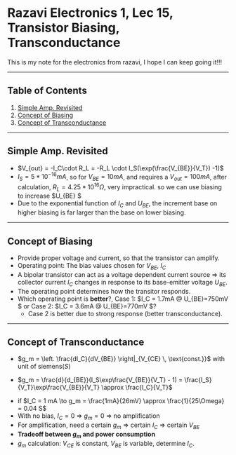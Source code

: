 # Razavi Electronics 1, Lec 15, Transistor Biasing, Transconductance

This is my note for the electronics from razavi, I hope I can keep going it!!!

---

## Table of Contents

1. [Simple Amp. Revisited](#simple-amp-revisited)
2. [Concept of Biasing](#concept-of-biasing)
3. [Concept of Transconductance](#concept-of-transconductance)




---
## Simple Amp. Revisited
+ $V_{out} = -I_C\cdot R_L = -R_L \cdot I_S(\exp(\frac{V_{BE}}{V_T}) -1)$
+ $I_S = 5 * 10^{-16} mA$, so for $V_{BE} = 10mA$, and requires a $V_{out} = 100mA$, after calculation,  $R_L = 4.25 * 10^{16}\Omega$, very impractical. so we can use biasing to increase $U_{BE} $
+ Due to the exponential function of $I_C$ and $U_{BE}$, the increment base on higher biasing is far larger than the base on lower biasing.
---
## Concept of Biasing
+ Provide proper voltage and current, so that the transistor can amplify.
+ Operating point: The bias values chosen for $V_{BE}$, $I_C$
+ A bipolar transistor can act as a voltage dependent current source => its collector current $I_C$ changes in response to its base-emitter voltage $U_{BE}$.
+ The operating point determines how the transitor responds.
+ Which operating point is **better**?, Case 1: $I_C = 1.7mA @ U_{BE}=750mV $ or Case 2: $I_C = 3.6mA @ U_{BE}=770mV $?
    + Case 2 is better due to strong response (better transconductance).


---
## Concept of Transconductance
+ $g_m = \left. \frac{dI_C}{dV_{BE}} \right|_{V_{CE} \, \text{const.}}$ with unit of siemens($S$)
* $g_m = \frac{d}{d_{BE}}(I_S\exp\frac{V_{BE}}{V_T} - 1) = \frac{I_S}{V_T}\exp\frac{V_{BE}}{V_T} \approx \frac{I_C}{V_T}$ 
+ if $I_C = 1 mA \to g_m = \frac{1mA}{26mV} \approx \frac{1}{25\Omega} = 0.04 S$
+ With no bias, $I_C = 0$ => $g_m = 0$ => no amplification
+ For amplification, need a certain $g_m$ => certain $I_C$ => certain $V_{BE}$
+ **Tradeoff between $g_m$ and power consumption**
+ $g_m$ calculation: $V_{CE}$ is constant, $V_{BE}$ is variable, determine $I_C$.
